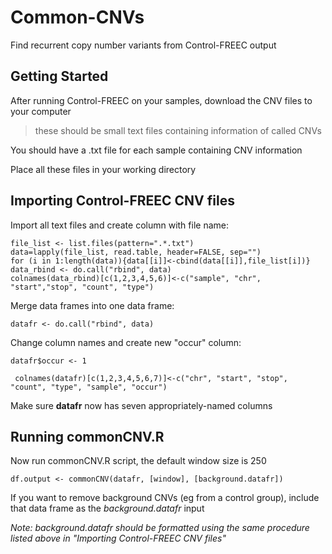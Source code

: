 # Common-CNVs
Find recurrent copy number variants from Control-FREEC output

## Getting Started

After running Control-FREEC on your samples, download the CNV files to your computer
>these should be small text files containing information of called CNVs

You should have a .txt file for each sample containing CNV information

Place all these files in your working directory

## Importing Control-FREEC CNV files

Import all text files and create column with file name:

  ```
  file_list <- list.files(pattern=".*.txt")
  data=lapply(file_list, read.table, header=FALSE, sep="")
  for (i in 1:length(data)){data[[i]]<-cbind(data[[i]],file_list[i])}
  data_rbind <- do.call("rbind", data) 
  colnames(data_rbind)[c(1,2,3,4,5,6)]<-c("sample", "chr", "start","stop", "count", "type")
```
Merge data frames into one data frame:

  `datafr <- do.call("rbind", data)`

Change column names and create new "occur" column:

  `datafr$occur <- 1`
  
 ` colnames(datafr)[c(1,2,3,4,5,6,7)]<-c("chr", "start", "stop", "count", "type", "sample", "occur")`

Make sure **datafr** now has seven appropriately-named columns

## Running commonCNV.R

Now run commonCNV.R script, the default window size is 250

`df.output <- commonCNV(datafr, [window], [background.datafr])`

If you want to remove background CNVs (eg from a control group), include that data frame as the *background.datafr* input

*Note: background.datafr should be formatted using the same procedure listed above in "Importing Control-FREEC CNV files"*

  
